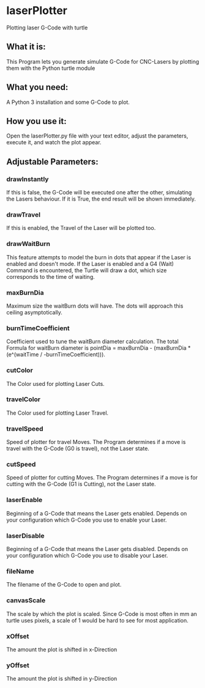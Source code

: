 # laserPlotter
Plotting laser G-Code with turtle
## What it is:
This Program lets you generate simulate G-Code for CNC-Lasers by plotting them with the Python turtle module
## What you need:
A Python 3 installation and some G-Code to plot.
## How you use it:
Open the laserPlotter.py file with your text editor, adjust the parameters, execute it, and watch the plot appear.
## Adjustable Parameters:
### drawInstantly
If this is false, the G-Code will be executed one after the other, simulating the Lasers behaviour.
If it is True, the end result will be shown immediately.
### drawTravel
If this is enabled, the Travel of the Laser will be plotted too.
### drawWaitBurn
This feature attempts to model the burn in dots that appear if the Laser is enabled and doesn't mode. If the Laser is enabled and a G4 (Wait) Command is encountered, the Turtle will draw a dot, which size corresponds to the time of waiting.
### maxBurnDia
Maximum size the waitBurn dots will have. The dots will approach this ceiling asymptotically.
### burnTimeCoefficient
Coefficient used to tune the waitBurn diameter calculation. The total Formula for waitBurn diameter is pointDia = maxBurnDia - (maxBurnDia * (e^(waitTime / -burnTimeCoefficient))).
### cutColor
The Color used for plotting Laser Cuts.
### travelColor
The Color used for plotting Laser Travel.
### travelSpeed
Speed of plotter for travel Moves. The Program determines if a move is travel with the G-Code (G0 is travel), not the Laser state.
### cutSpeed
Speed of plotter for cutting Moves. The Program determines if a move is for cutting with the G-Code (G1 is Cutting), not the Laser state.
### laserEnable
Beginning of a G-Code that means the Laser gets enabled.
Depends on your configuration which G-Code you use to enable your Laser.
### laserDisable
Beginning of a G-Code that means the Laser gets disabled.
Depends on your configuration which G-Code you use to disable your Laser.
### fileName
The filename of the G-Code to open and plot.
### canvasScale
The scale by which the plot is scaled. Since G-Code is most often in mm an turtle uses pixels,
a scale of 1 would be hard to see for most application.
### xOffset
The amount the plot is shifted in x-Direction
### yOffset
The amount the plot is shifted in y-Direction
